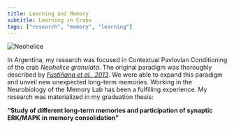 ```yaml
---
title: Learning and Memory
subtitle: Learning in Crabs
tags: ["research", "memory", "learning"]
---
```


![Neohelice](/img/neohelice.png)

In Argentina, my research was focused in Contextual Pavlovian Conditioning of the crab *Neohelice granulata*. The original paradigm was thoroughly described by [*Fustiñana et al., 2013*](https://www.ncbi.nlm.nih.gov/pubmed/23114692). We were able to expand this paradigm and unveil new unexpected long-term memories. Working in the Neurobiology of the Memory Lab has been a fulfilling experience. My research was materialized in my graduation thesis: 

**“Study of different long-term memories and participation of synaptic ERK/MAPK in memory consolidation”**